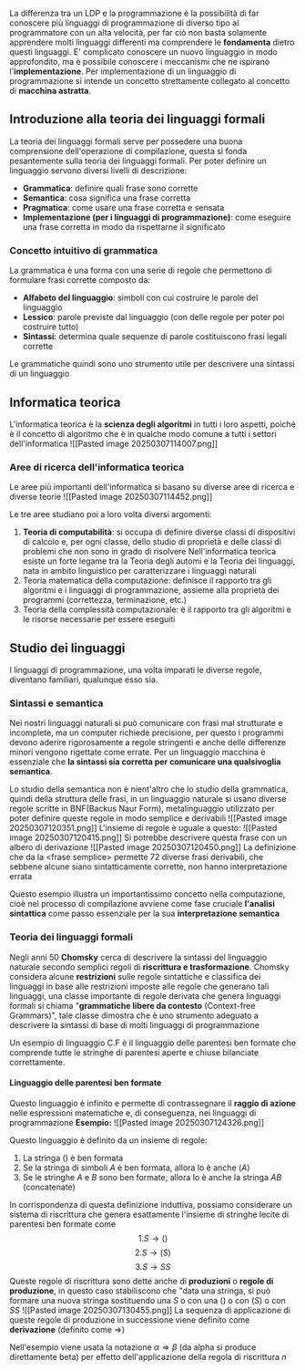 La differenza tra un LDP e la programmazione è la possibilità di far conoscere più linguaggi di programmazione di diverso tipo al programmatore con un alta velocità, per far ciò non basta solamente apprendere molti linguaggi differenti ma comprendere le **fondamenta** dietro questi linguaggi.
E' complicato conoscere un nuovo linguaggio in modo approfondito, ma è possibile conoscere i meccanismi che ne ispirano l'**implementazione**.
Per implementazione di un linguaggio di programmazione si intende un concetto strettamente collegato al concetto di **macchina astratta**.
## Introduzione alla teoria dei linguaggi formali
La teoria dei linguaggi formali serve per possedere una buona comprensione dell'operazione di compilazione, questa si fonda pesantemente sulla teoria dei linguaggi formali.
Per poter definire un linguaggio servono diversi livelli di descrizione:
- **Grammatica**: definire quali frase sono corrette 
- **Semantica**: cosa significa una frase corretta 
- **Pragmatica**: come usare una frase corretta e sensata
- **Implementazione (per i linguaggi di programmazione)**: come eseguire una frase corretta in modo da rispettarne il significato 
### Concetto intuitivo di grammatica
La grammatica è una forma con una serie di regole che permettono di formulare frasi corrette composto da:
- **Alfabeto del linguaggio**: simboli con cui costruire le parole del linguaggio
- **Lessico**: parole previste dal linguaggio (con delle regole per poter poi costruire tutto)
- **Sintassi**: determina quale sequenze di parole costituiscono frasi legali corrette 

Le grammatiche quindi sono uno strumento utile per descrivere una sintassi di un linguaggio
## Informatica teorica
L'informatica teorica è la **scienza degli algoritmi** in tutti i loro aspetti, poiché è il concetto di algoritmo che è in qualche modo comune a tutti i settori dell'informatica
![[Pasted image 20250307114007.png]]
### Aree di ricerca dell'informatica teorica
Le aree più importanti dell'informatica si basano su diverse aree di ricerca e diverse teorie
![[Pasted image 20250307114452.png]]

Le tre aree studiano poi a loro volta diversi argomenti:

1. **Teoria di computabilità**: si occupa di definire diverse classi di dispositivi di calcolo e, per ogni classe, dello studio di proprietà e delle classi di problemi che non sono in grado di risolvere
   Nell'informatica teorica esiste un forte legame tra la Teoria degli automi e la Teoria dei linguaggi, nata in ambito linguistico per caratterizzare i linguaggi naturali
2. Teoria matematica della computazione: definisce il rapporto tra gli algoritmi e i linguaggi di programmazione, assieme alla proprietà dei programmi (correttezza, terminazione, etc.)
3. Teoria della complessità computazionale: è il rapporto tra gli algoritmi e le risorse necessarie per essere eseguiti
## Studio dei linguaggi
I linguaggi di programmazione, una volta imparati le diverse regole, diventano familiari, qualunque esso sia.
### Sintassi e semantica
Nei nostri linguaggi naturali si può comunicare con frasi mal strutturate e incomplete, ma un computer richiede precisione, per questo i programmi devono aderire rigorosamente a regole stringenti e anche delle differenze minori vengono rigettate come errate.
Per un linguaggio macchina è essenziale che **la sintassi sia corretta per comunicare una qualsivoglia semantica**.

Lo studio della semantica non è nient'altro che lo studio della grammatica, quindi della struttura delle frasi, in un linguaggio naturale si usano diverse regole scritte in BNF(Backus Naur Form), metalinguaggio utilizzato per poter definire queste regole in modo semplice e derivabili 
![[Pasted image 20250307120351.png]]
L'insieme di regole è uguale a questo:
![[Pasted image 20250307120415.png]]
Si potrebbe descrivere questa frase con un albero di derivazione
![[Pasted image 20250307120450.png]]
La definizione che da la \<frase semplice> permette 72 diverse frasi derivabili, che sebbene alcune siano sintatticamente corrette, non hanno interpretazione errata

Questo esempio illustra un importantissimo concetto nella computazione, cioè nel processo di compilazione avviene come fase cruciale **l'analisi sintattica** come passo essenziale per la sua **interpretazione semantica**
### Teoria dei linguaggi formali
Negli anni 50 **Chomsky** cerca di descrivere la sintassi del linguaggio naturale secondo semplici regoli di **riscrittura e trasformazione**.
Chomsky considera alcune **restrizioni** sulle regole sintattiche e classifica dei linguaggi in base alle restrizioni imposte alle regole che generano tali linguaggi, una classe importante di regole derivata che genera linguaggi formali si chiama "**grammatiche libere da contesto** (Context-free Grammars)", tale classe dimostra che è uno strumento adeguato a descrivere la sintassi di base di molti linguaggi di programmazione

Un esempio di linguaggio C.F è il linguaggio delle parentesi ben formate che comprende tutte le stringhe di parentesi aperte e chiuse bilanciate correttamente.
#### Linguaggio delle parentesi ben formate
Questo linguaggio è infinito e permette di contrassegnare il **raggio di azione** nelle espressioni matematiche e, di conseguenza, nei linguaggi di programmazione
**Esempio:**
![[Pasted image 20250307124326.png]]

Questo linguaggio è definito da un insieme di regole:
1. La stringa $()$ è ben formata
2. Se la stringa di simboli $A$ è ben formata, allora lo è anche $(A)$
3. Se le stringhe $A$ e $B$ sono ben formate, allora lo è anche la stringa $AB$ (concatenate)

In corrispondenza di questa definizione induttiva, possiamo considerare un sistema di riscrittura che genera esattamente l'insieme di stringhe lecite di parentesi ben formate come 
$$1. S \to ()$$
$$2. S \to (S)$$
$$3.S \to SS$$
Queste regole di riscrittura sono dette anche di **produzioni** o **regole di produzione**, in questo caso stabiliscono che "data una stringa, si può formare una nuova stringa sostituendo una $S$ o con una $()$ o con $(S)$ o con $SS$
![[Pasted image 20250307130455.png]]
La sequenza di applicazione di queste regole di produzione in successione viene definito come **derivazione** (definito come $\Rightarrow$) 

Nell'esempio viene usata la notazione $\alpha \Rightarrow \beta$ (da alpha si produce direttamente beta) per effetto dell'applicazione della regola di riscrittura $n$
